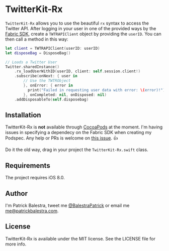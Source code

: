 # TwitterKit-Rx


`TwitterKit-Rx` allows you to use the beautiful `rx` syntax to access the Twitter API. After logging in your user in one of the provided ways by the [Fabric SDK](https://docs.fabric.io/ios/twitter/authentication.html), create a `TWTRAPIClient` object by providing the `userID`. You can then call a method in this way:

```swift
let client = TWTRAPIClient(userID: userID)
let disposeBag = DisposeBag()

// Loads a Twitter User
Twitter.sharedInstance()
	.rx_loadUserWithID(userID, client: self.session.client!)
	.subscribe(onNext: { user in
       	// Use the TWTRObject
      	}, onError: { error in
          print("Failed in requesting user data with error: \(error)!")
		}, onCompleted: nil, onDisposed: nil)
	.addDisposableTo(self.disposebag)
```


## Installation

TwitterKit-Rx is **not** available through [CocoaPods](https://github.com/CocoaPods/) at the moment. I'm having issues in specifying a dependecy on the Fabric SDK when creating my Podspec. Any help or PRs is welcome on [this issue](https://github.com/CocoaPods/CocoaPods/issues/4745). 👍

Do it the old way, drag in your project the `TwitterKit-Rx.swift` class.

## Requirements
The project requires iOS 8.0.

## Author

I'm Patrick Balestra, tweet me [@BalestraPatrick](http://www.twitter.com/BalestraPatrick) or email me [me@patrickbalestra.com](mailto:me@patrickbalestra.com).

## License

TwitterKit-Rx is available under the MIT license. See the LICENSE file for more info.
